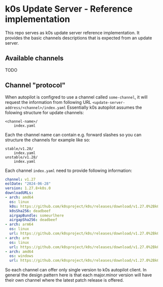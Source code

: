 # k0s Update Server - Reference implementation

This repo serves as k0s update server reference implementation. It provides the basic channels descriptions that is expected from an update server.

## Available channels

TODO
## Channel "protocol"


When autopilot is configred to use a channel called `some-channel`, it will request the information from following URL `<update-server-address/<channel>/index.yaml`
Essentially k0s autopilot assumes the folowing structure for update channels:

```text
<channel-name>/
    index.yaml
```

Each the channel name can contain e.g. forward slashes so you can structure the channels for example like so:

```text
stable/v1.28/
    index.yaml
unstable/v1.28/
    index.yaml
```

Each channel `index.yaml` need to provide following information:

```yaml
channel: v1.27
eolDate: "2024-06-28"
version: 1.27.8+k0s.0
downloadURLs:
- arch: amd64
  os: linux
  k0s: https://github.com/k0sproject/k0s/releases/download/v1.27.0%2Bk0s.0/k0s-v1.27.0+k0s.0-amd64
  k0sSha256: deadbeef
  airgapBundle: someurlhere
  airgapSha256: deadbeef
- arch: arm64
  os: linux
  url: https://github.com/k0sproject/k0s/releases/download/v1.27.0%2Bk0s.0/k0s-v1.27.0+k0s.0-arm64
- arch: arm
  os: linux
  url: https://github.com/k0sproject/k0s/releases/download/v1.27.0%2Bk0s.0/k0s-v1.27.0+k0s.0-arm
- arch: amd64
  os: windows
  url: https://github.com/k0sproject/k0s/releases/download/v1.27.0%2Bk0s.0/k0s-v1.27.0+k0s.0-amd64.exe
```

So each channel can offer only single version to k0s autopilot client. In general the design pattern here is that each major.minor version will have their own channel where the latest patch release is offered.
